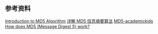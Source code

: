 


## 参考资料
[Introduction to MD5 Algorithm](https://www.educba.com/md5-alogrithm/)
[详解 MD5 信息摘要算法](https://www.cnblogs.com/xiaxveliang/p/15004954.html)
[MD5-academickids](https://academickids.com/encyclopedia/index.php/MD5)
[How does MD5 (Message Digest 5) work?](https://paginas.fe.up.pt/~ei10109/ca/md5.html)